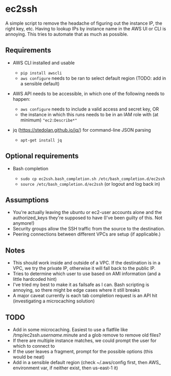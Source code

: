 # ec2ssh

A simple script to remove the headache of figuring out the instance IP, the right key, etc. Having to lookup IPs by instance name in the AWS UI or CLI is annoying. This tries to automate that as much as possible.

## Requirements

* AWS CLI installed and usable

    * `pip install awscli`
    * `aws configure` needs to be ran to select default region (TODO: add in a sensible default)

* AWS API needs to be accessible, in which one of the following needs to happen:

    * `aws configure` needs to include a valid access and secret key, OR
    * the instance in which this runs needs to be in an IAM role with (at minimum) `"ec2:Describe*"`

* jq (https://stedolan.github.io/jq/) for command-line JSON parsing

    * `apt-get install jq`

## Optional requirements

* Bash completion

     * `sudo cp ec2ssh.bash_completion.sh /etc/bash_completion.d/ec2ssh`
     * `source /etc/bash_completion.d/ec2ssh` (or logout and log back in)

## Assumptions

* You're actually leaving the ubuntu or ec2-user accounts alone and the authorized_keys they're supposed to have (I've been guilty of this. Not anymore!)
* Security groups allow the SSH traffic from the source to the destination.
* Peering connections between different VPCs are setup (if applicable.)

## Notes

* This should work inside and outside of a VPC. If the destination is in a VPC, we try the private IP, otherwise it will fall back to the public IP.
* Tries to determine which user to use based on AMI information (and a little hardcoded hint)
* I've tried my best to make it as failsafe as I can. Bash scripting is annoying, so there might be edge cases where it still breaks
* A major caveat currently is each tab completion request is an API hit (investigating a microcaching solution)

## TODO

* Add in some microcaching. Easiest to use a flatfile like /tmp/ec2ssh.$username.$minute and a glob remove to remove old files?
* If there are multiple instance matches, we could prompt the user for which to connect to
* If the user leaves a fragment, prompt for the possible options (this would be neat)
* Add in a sensible default region (check ~/.aws/config first, then AWS_ environment var, if neither exist, then us-east-1 it)
